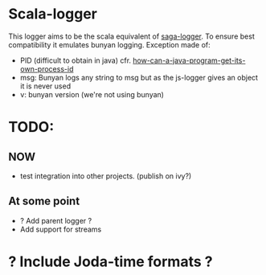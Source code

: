 # Scala-logger

This logger aims to be the scala equivalent of [saga-logger](https://github.com/Sagacify/logger).
To ensure best compatibility it emulates bunyan logging.
Exception made of:
* PID (difficult to obtain in java) cfr. [how-can-a-java-program-get-its-own-process-id](http://stackoverflow.com/questions/35842/how-can-a-java-program-get-its-own-process-id)
* msg: Bunyan logs any string to msg but as the js-logger gives an object it is never used
* v: bunyan version (we're not using bunyan)

# TODO:
## NOW
* test integration into other projects. (publish on ivy?)

## At some point
* ? Add parent logger ?
* Add support for streams
# ? Include Joda-time formats ?
